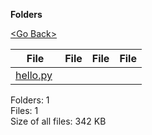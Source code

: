 **Folders**

[&lt;Go Back&gt;](../right.html)

<table><thead><tr class="header"><th><strong>File</strong></th><th><strong>File</strong></th><th><strong>File</strong></th><th><strong>File</strong></th></tr></thead><tbody><tr class="odd"><td><a href="hello.py">hello.py</a> </td><td></td><td></td><td></td></tr></tbody></table>

Folders: 1  
Files: 1  
Size of all files: 342 KB
